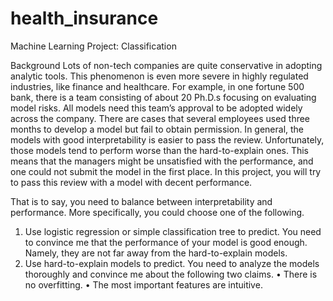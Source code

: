 # health_insurance
Machine Learning Project: Classification

Background
Lots of non-tech companies are quite conservative in adopting analytic tools. This phenomenon is even more severe in highly regulated industries, like finance and healthcare. For example, in one fortune 500 bank, there is a team consisting of about 20 Ph.D.s focusing on evaluating model risks. All models need this team’s approval to be adopted widely across the company. There are cases that several employees used three months to develop a model but fail to obtain permission. In general, the models with good interpretability is easier to pass the review. Unfortunately, those models tend to perform worse than the hard-to-explain ones. This means that the managers might be unsatisfied with the performance, and one could not submit the model in the first place. In this project, you will try to pass this review with a model with decent performance.

That is to say, you need to balance between interpretability and performance. More specifically, you could choose one of the following.
1. Use logistic regression or simple classification tree to predict. You need to convince me that the performance of your model is good enough. Namely, they are not far away from the hard-to-explain models.
2. Use hard-to-explain models to predict. You need to analyze the models thoroughly and convince me about the following two claims.
• There is no overfitting.
• The most important features are intuitive.
